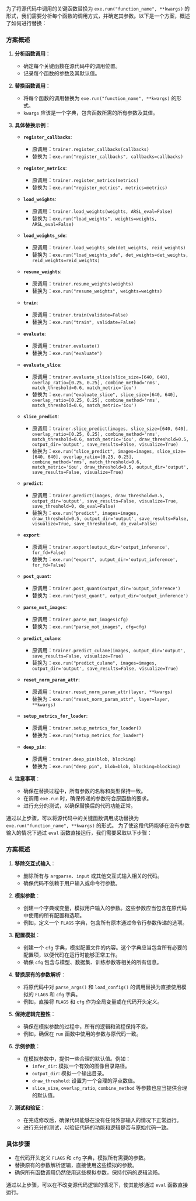 为了将源代码中调用的关键函数替换为 `exe.run("function_name", **kwargs)` 的形式，我们需要分析每个函数的调用方式，并确定其参数。以下是一个方案，概述了如何进行替换：

### 方案概述

1. **分析函数调用**：
   - 确定每个关键函数在源代码中的调用位置。
   - 记录每个函数的参数及其默认值。

2. **替换函数调用**：
   - 将每个函数的调用替换为 `exe.run("function_name", **kwargs)` 的形式。
   - `kwargs` 应该是一个字典，包含函数所需的所有参数及其值。

3. **具体替换示例**：
   - **`register_callbacks`**:
     - 原调用：`trainer.register_callbacks(callbacks)`
     - 替换为：`exe.run("register_callbacks", callbacks=callbacks)`
   
   - **`register_metrics`**:
     - 原调用：`trainer.register_metrics(metrics)`
     - 替换为：`exe.run("register_metrics", metrics=metrics)`

   - **`load_weights`**:
     - 原调用：`trainer.load_weights(weights, ARSL_eval=False)`
     - 替换为：`exe.run("load_weights", weights=weights, ARSL_eval=False)`

   - **`load_weights_sde`**:
     - 原调用：`trainer.load_weights_sde(det_weights, reid_weights)`
     - 替换为：`exe.run("load_weights_sde", det_weights=det_weights, reid_weights=reid_weights)`

   - **`resume_weights`**:
     - 原调用：`trainer.resume_weights(weights)`
     - 替换为：`exe.run("resume_weights", weights=weights)`

   - **`train`**:
     - 原调用：`trainer.train(validate=False)`
     - 替换为：`exe.run("train", validate=False)`

   - **`evaluate`**:
     - 原调用：`trainer.evaluate()`
     - 替换为：`exe.run("evaluate")`

   - **`evaluate_slice`**:
     - 原调用：`trainer.evaluate_slice(slice_size=[640, 640], overlap_ratio=[0.25, 0.25], combine_method='nms', match_threshold=0.6, match_metric='iou')`
     - 替换为：`exe.run("evaluate_slice", slice_size=[640, 640], overlap_ratio=[0.25, 0.25], combine_method='nms', match_threshold=0.6, match_metric='iou')`

   - **`slice_predict`**:
     - 原调用：`trainer.slice_predict(images, slice_size=[640, 640], overlap_ratio=[0.25, 0.25], combine_method='nms', match_threshold=0.6, match_metric='iou', draw_threshold=0.5, output_dir='output', save_results=False, visualize=True)`
     - 替换为：`exe.run("slice_predict", images=images, slice_size=[640, 640], overlap_ratio=[0.25, 0.25], combine_method='nms', match_threshold=0.6, match_metric='iou', draw_threshold=0.5, output_dir='output', save_results=False, visualize=True)`

   - **`predict`**:
     - 原调用：`trainer.predict(images, draw_threshold=0.5, output_dir='output', save_results=False, visualize=True, save_threshold=0, do_eval=False)`
     - 替换为：`exe.run("predict", images=images, draw_threshold=0.5, output_dir='output', save_results=False, visualize=True, save_threshold=0, do_eval=False)`

   - **`export`**:
     - 原调用：`trainer.export(output_dir='output_inference', for_fd=False)`
     - 替换为：`exe.run("export", output_dir='output_inference', for_fd=False)`

   - **`post_quant`**:
     - 原调用：`trainer.post_quant(output_dir='output_inference')`
     - 替换为：`exe.run("post_quant", output_dir='output_inference')`

   - **`parse_mot_images`**:
     - 原调用：`trainer.parse_mot_images(cfg)`
     - 替换为：`exe.run("parse_mot_images", cfg=cfg)`

   - **`predict_culane`**:
     - 原调用：`trainer.predict_culane(images, output_dir='output', save_results=False, visualize=True)`
     - 替换为：`exe.run("predict_culane", images=images, output_dir='output', save_results=False, visualize=True)`

   - **`reset_norm_param_attr`**:
     - 原调用：`trainer.reset_norm_param_attr(layer, **kwargs)`
     - 替换为：`exe.run("reset_norm_param_attr", layer=layer, **kwargs)`

   - **`setup_metrics_for_loader`**:
     - 原调用：`trainer.setup_metrics_for_loader()`
     - 替换为：`exe.run("setup_metrics_for_loader")`

   - **`deep_pin`**:
     - 原调用：`trainer.deep_pin(blob, blocking)`
     - 替换为：`exe.run("deep_pin", blob=blob, blocking=blocking)`

4. **注意事项**：
   - 确保在替换过程中，所有参数的名称和类型保持一致。
   - 在调用 `exe.run` 时，确保传递的参数符合原函数的要求。
   - 进行充分的测试，以确保替换后的代码功能正常。

通过以上步骤，可以将源代码中的关键函数调用成功替换为 `exe.run("function_name", **kwargs)` 的形式。
为了使这段代码能够在没有参数输入的情况下通过 `eval` 函数直接运行，我们需要采取以下步骤：

### 方案概述

1. **移除交互式输入**：
   - 删除所有与 `argparse`、`input` 或其他交互式输入相关的代码。
   - 确保代码不依赖于用户输入或命令行参数。

2. **模拟参数**：
   - 创建一个字典或变量，模拟用户输入的参数。这些参数应当包含在原代码中使用的所有配置和选项。
   - 例如，定义一个 `FLAGS` 字典，包含所有原本通过命令行参数传递的选项。

3. **配置模拟**：
   - 创建一个 `cfg` 字典，模拟配置文件的内容。这个字典应当包含所有必要的配置项，以便代码在运行时能够正常工作。
   - 确保 `cfg` 包含与模型、数据集、训练参数等相关的所有信息。

4. **替换原有的参数解析**：
   - 将原代码中对 `parse_args()` 和 `load_config()` 的调用替换为直接使用模拟的 `FLAGS` 和 `cfg` 字典。
   - 例如，直接将 `FLAGS` 和 `cfg` 作为全局变量或在代码开头定义。

5. **保持逻辑完整性**：
   - 确保在模拟参数的过程中，所有的逻辑和流程保持不变。
   - 例如，确保在 `run` 函数中使用的参数与原代码一致。

6. **示例参数**：
   - 在模拟参数中，提供一些合理的默认值。例如：
     - `infer_dir`: 模拟一个有效的图像目录路径。
     - `output_dir`: 模拟一个输出目录。
     - `draw_threshold`: 设置为一个合理的浮点数值。
     - `slice_size`, `overlap_ratio`, `combine_method` 等参数也应当提供合理的默认值。

7. **测试和验证**：
   - 在完成修改后，确保代码能够在没有任何外部输入的情况下正常运行。
   - 进行充分的测试，以验证代码的功能和逻辑是否与原始代码一致。

### 具体步骤

- 在代码开头定义 `FLAGS` 和 `cfg` 字典，模拟所有需要的参数。
- 替换原有的参数解析逻辑，直接使用这些模拟的参数。
- 确保所有函数调用仍然使用这些模拟参数，保持代码的逻辑流畅。

通过以上步骤，可以在不改变源代码逻辑的情况下，使其能够通过 `eval` 函数直接运行。